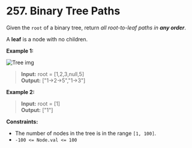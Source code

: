 # 257. Binary Tree Paths

Given the `root` of a binary tree, return *all root-to-leaf paths in **any order***.

A **leaf** is a node with no children.


**Example 1:**

![Tree img](https://assets.leetcode.com/uploads/2021/03/12/paths-tree.jpg)

> **Input:** root = [1,2,3,null,5] <br>
**Output:** ["1->2->5","1->3"]

**Example 2:**

> **Input:** root = [1] <br>
**Output:** ["1"]


**Constraints:**

- The number of nodes in the tree is in the range `[1, 100]`.
- `-100 <= Node.val <= 100`

